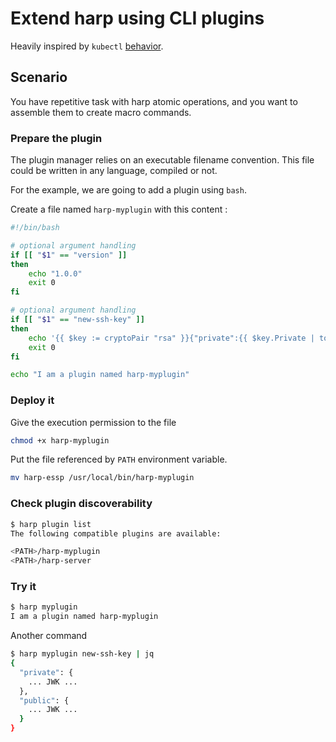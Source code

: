 # Extend harp using CLI plugins

Heavily inspired by `kubectl` [behavior](https://kubernetes.io/docs/tasks/extend-kubectl/kubectl-plugins/#writing-kubectl-plugins).

## Scenario

You have repetitive task with harp atomic operations, and you want to assemble
them to create macro commands.

### Prepare the plugin

The plugin manager relies on an executable filename convention. This file could
be written in any language, compiled or not.

For the example, we are going to add a plugin using `bash`.

Create a file named `harp-myplugin` with this content :

```sh
#!/bin/bash

# optional argument handling
if [[ "$1" == "version" ]]
then
    echo "1.0.0"
    exit 0
fi

# optional argument handling
if [[ "$1" == "new-ssh-key" ]]
then
    echo '{{ $key := cryptoPair "rsa" }}{"private":{{ $key.Private | toJwk }},"public":{{ $key.Public | toJwk}}}' | harp template
    exit 0
fi

echo "I am a plugin named harp-myplugin"
```

### Deploy it

Give the execution permission to the file

```sh
chmod +x harp-myplugin
```

Put the file referenced by `PATH` environment variable.

```sh
mv harp-essp /usr/local/bin/harp-myplugin
```

### Check plugin discoverability

```sh
$ harp plugin list
The following compatible plugins are available:

<PATH>/harp-myplugin
<PATH>/harp-server
```

### Try it

```sh
$ harp myplugin
I am a plugin named harp-myplugin
```

Another command

```sh
$ harp myplugin new-ssh-key | jq
{
  "private": {
    ... JWK ...
  },
  "public": {
    ... JWK ...
  }
}
```
